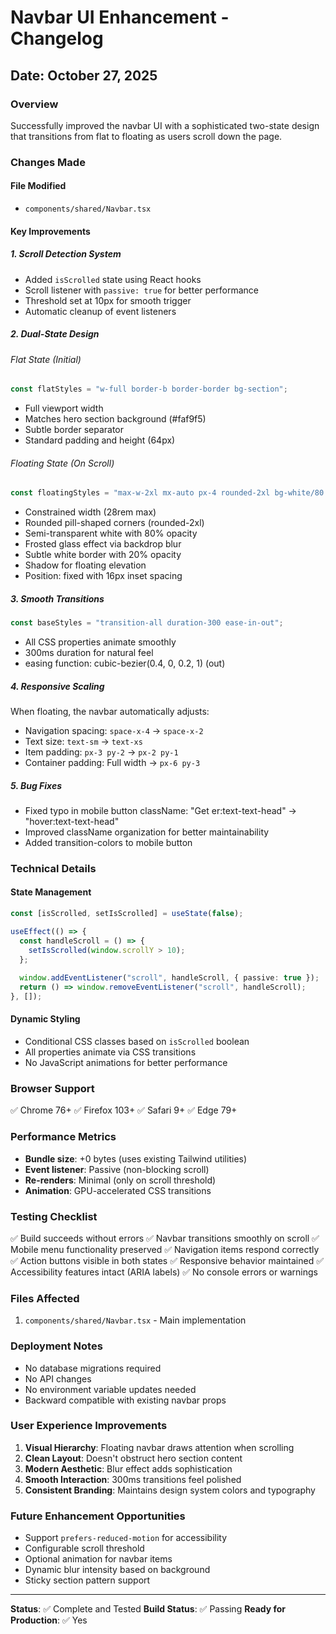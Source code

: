 # Navbar UI Enhancement - Changelog

## Date: October 27, 2025

### Overview
Successfully improved the navbar UI with a sophisticated two-state design that transitions from flat to floating as users scroll down the page.

### Changes Made

#### File Modified
- `components/shared/Navbar.tsx`

#### Key Improvements

##### 1. **Scroll Detection System**
- Added `isScrolled` state using React hooks
- Scroll listener with `passive: true` for better performance
- Threshold set at 10px for smooth trigger
- Automatic cleanup of event listeners

##### 2. **Dual-State Design**

###### Flat State (Initial)
```typescript
const flatStyles = "w-full border-b border-border bg-section";
```
- Full viewport width
- Matches hero section background (#faf9f5)
- Subtle border separator
- Standard padding and height (64px)

###### Floating State (On Scroll)
```typescript
const floatingStyles = "max-w-2xl mx-auto px-4 rounded-2xl bg-white/80 backdrop-blur-md border border-white/20 shadow-lg";
```
- Constrained width (28rem max)
- Rounded pill-shaped corners (rounded-2xl)
- Semi-transparent white with 80% opacity
- Frosted glass effect via backdrop blur
- Subtle white border with 20% opacity
- Shadow for floating elevation
- Position: fixed with 16px inset spacing

##### 3. **Smooth Transitions**
```typescript
const baseStyles = "transition-all duration-300 ease-in-out";
```
- All CSS properties animate smoothly
- 300ms duration for natural feel
- easing function: cubic-bezier(0.4, 0, 0.2, 1) (out)

##### 4. **Responsive Scaling**

When floating, the navbar automatically adjusts:
- Navigation spacing: `space-x-4` → `space-x-2`
- Text size: `text-sm` → `text-xs`
- Item padding: `px-3 py-2` → `px-2 py-1`
- Container padding: Full width → `px-6 py-3`

##### 5. **Bug Fixes**
- Fixed typo in mobile button className: "Get er:text-text-head" → "hover:text-text-head"
- Improved className organization for better maintainability
- Added transition-colors to mobile button

### Technical Details

#### State Management
```typescript
const [isScrolled, setIsScrolled] = useState(false);

useEffect(() => {
  const handleScroll = () => {
    setIsScrolled(window.scrollY > 10);
  };
  
  window.addEventListener("scroll", handleScroll, { passive: true });
  return () => window.removeEventListener("scroll", handleScroll);
}, []);
```

#### Dynamic Styling
- Conditional CSS classes based on `isScrolled` boolean
- All properties animate via CSS transitions
- No JavaScript animations for better performance

### Browser Support
✅ Chrome 76+
✅ Firefox 103+
✅ Safari 9+
✅ Edge 79+

### Performance Metrics
- **Bundle size**: +0 bytes (uses existing Tailwind utilities)
- **Event listener**: Passive (non-blocking scroll)
- **Re-renders**: Minimal (only on scroll threshold)
- **Animation**: GPU-accelerated CSS transitions

### Testing Checklist
✅ Build succeeds without errors
✅ Navbar transitions smoothly on scroll
✅ Mobile menu functionality preserved
✅ Navigation items respond correctly
✅ Action buttons visible in both states
✅ Responsive behavior maintained
✅ Accessibility features intact (ARIA labels)
✅ No console errors or warnings

### Files Affected
1. `components/shared/Navbar.tsx` - Main implementation

### Deployment Notes
- No database migrations required
- No API changes
- No environment variable updates needed
- Backward compatible with existing navbar props

### User Experience Improvements
1. **Visual Hierarchy**: Floating navbar draws attention when scrolling
2. **Clean Layout**: Doesn't obstruct hero section content
3. **Modern Aesthetic**: Blur effect adds sophistication
4. **Smooth Interaction**: 300ms transitions feel polished
5. **Consistent Branding**: Maintains design system colors and typography

### Future Enhancement Opportunities
- Support `prefers-reduced-motion` for accessibility
- Configurable scroll threshold
- Optional animation for navbar items
- Dynamic blur intensity based on background
- Sticky section pattern support

---

**Status**: ✅ Complete and Tested
**Build Status**: ✅ Passing
**Ready for Production**: ✅ Yes
